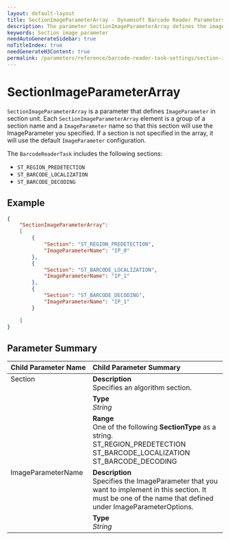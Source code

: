 ```yaml
---
layout: default-layout
title: SectionImageParameterArray - Dynamsoft Barcode Reader Parameters
description: The parameter SectionImageParameterArray defines the image processing algorithms that implemented in the different sections of an algorithm task.
keywords: Section image parameter
needAutoGenerateSidebar: true
noTitleIndex: true
needGenerateH3Content: true
permalink: /parameters/reference/barcode-reader-task-settings/section-image-parameter-array.html
---
```


# SectionImageParameterArray

`SectionImageParameterArray` is a parameter that defines `ImageParameter` in section unit. Each `SectionImageParameterArray` element is a group of a section name and a `ImageParameter` name so that this section will use the ImageParameter you specified. If a section is not specified in the array, it will use the default `ImageParameter` configuration.

The `BarcodeReaderTask` includes the following sections:

* `ST_REGION_PREDETECTION`
* `ST_BARCODE_LOCALIZATION`
* `ST_BARCODE_DECODING`

## Example

```json
{
    "SectionImageParameterArray":
    [
        {
            "Section": "ST_REGION_PREDETECTION",
            "ImageParameterName": "IP_0"
        },
        {
            "Section": "ST_BARCODE_LOCALIZATION",
            "ImageParameterName": "IP_1"
        },
        {
            "Section": "ST_BARCODE_DECODING",
            "ImageParameterName": "IP_1"
        }

    ]
}
```

## Parameter Summary

<table style = "text-align:left">
    <thead>
        <tr>
            <th nowrap="nowrap">Child Parameter Name</th>
            <th nowrap="nowrap">Child Parameter Summary</th>
        </tr>
    </thead>
    <tr>
        <td rowspan = "3" style="vertical-align:text-top">Section<br></td>
        <td><b>Description</b><br>Specifies an algorithm section.</td>
    </tr>
    <tr>
        <td><b>Type</b><br><i>String</i></td>
    </tr>
    <tr>
        <td><b>Range</b><br>One of the following <b>SectionType</b> as a string.<br>ST_REGION_PREDETECTION
        <br>ST_BARCODE_LOCALIZATION
        <br>ST_BARCODE_DECODING
        </td>
    </tr>
    <tr>
        <td rowspan = "2" style="vertical-align:text-top">ImageParameterName<br></td>
        <td><b>Description</b><br>Specifies the ImageParameter that you want to implement in this section. It must be one of the name that defined under ImageParameterOptions.</td>
    </tr>
    <tr>
        <td><b>Type</b><br><i>String</i></td>
    </tr>
</table>
